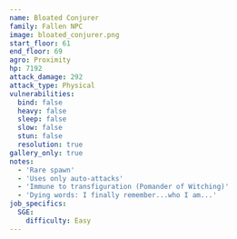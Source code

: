 ```yaml
---
name: Bloated Conjurer
family: Fallen NPC
image: bloated_conjurer.png
start_floor: 61
end_floor: 69
agro: Proximity
hp: 7192
attack_damage: 292
attack_type: Physical
vulnerabilities:
  bind: false
  heavy: false
  sleep: false
  slow: false
  stun: false
  resolution: true
gallery_only: true
notes:
  - 'Rare spawn'
  - 'Uses only auto-attacks'
  - 'Immune to transfiguration (Pomander of Witching)'
  - 'Dying words: I finally remember...who I am...'
job_specifics:
  SGE:
    difficulty: Easy
---
```

